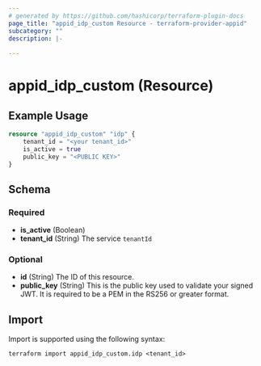 ```yaml
---
# generated by https://github.com/hashicorp/terraform-plugin-docs
page_title: "appid_idp_custom Resource - terraform-provider-appid"
subcategory: ""
description: |-
  
---
```


# appid_idp_custom (Resource)



## Example Usage

```terraform
resource "appid_idp_custom" "idp" {
    tenant_id = "<your tenant_id>"
    is_active = true
    public_key = "<PUBLIC KEY>"
}
```

<!-- schema generated by tfplugindocs -->
## Schema

### Required

- **is_active** (Boolean)
- **tenant_id** (String) The service `tenantId`

### Optional

- **id** (String) The ID of this resource.
- **public_key** (String) This is the public key used to validate your signed JWT. It is required to be a PEM in the RS256 or greater format.

## Import

Import is supported using the following syntax:

```shell
terraform import appid_idp_custom.idp <tenant_id>
```
